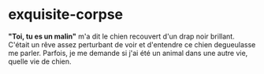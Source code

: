 # exquisite-corpse

**"Toi, tu es un malin"** m'a dit le chien recouvert d'un drap noir brillant. 
C'était un rêve assez perturbant de voir et d'entendre ce chien degueulasse me parler.
Parfois, je me demande si j'ai été un animal dans une autre vie, quelle vie de chien.
